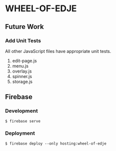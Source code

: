 # WHEEL-OF-EDJE

## Future Work

### Add Unit Tests

All other JavaScript files have appropriate unit tests.

1. edit-page.js
2. menu.js
3. overlay.js
4. spinner.js
5. storage.js

## Firebase

### Development

```script
$ firebase serve
```

### Deployment

```script
$ firebase deploy --only hosting:wheel-of-edje
```
